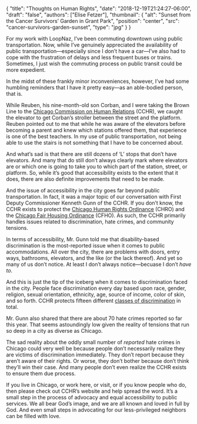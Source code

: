 {
	"title": "Thoughts on Human Rights",
	"date": "2018-12-19T21:24:27-06:00",
	"draft": "false",
	"authors": ["Elise Fetzer"],
	"thumbnail": {
		"alt": "Sunset from the Cancer Survivors’ Garden in Grant Park",
		"position": "center",
		"src": "cancer-survivors-garden-sunset",
		"type": "jpg"
	}
}

For my work with LoopNaz, I’ve been commuting downtown using public transportation. Now, while I’ve genuinely appreciated the availability of public transportation—especially since I don’t have a car—I’ve also had to cope with the frustration of delays and less frequent buses or trains. Sometimes, I just wish the commuting process on public transit could be more expedient.

In the midst of these frankly minor inconveniences, however, I’ve had some humbling reminders that I have it pretty easy—as an able-bodied person, that is.

While Reuben, his nine-month-old son Corban, and I were taking the Brown Line to the [Chicago Commission on Human Relations][cchr] (CCHR), we caught the elevator to get Corban’s stroller between the street and the platform. Reuben pointed out to me that while he was aware of the elevators before becoming a parent and knew which stations offered them, that experience is one of the best teachers. In my use of public transportation, not being able to use the stairs is not something that I have to be concerned about.

And what’s sad is that there are still dozens of ‘L’ stops that don’t have elevators. And many that do still don’t always clearly mark where elevators are or which one is going to take you to which part of the station, street, or platform. So, while it’s good that accessibility exists to the extent that it does, there are also definite improvements that need to be made.

And the issue of accessibility in the city goes far beyond public transportation. In fact, it was a major topic of our conversation with First Deputy Commissioner Kenneth Gunn of the CCHR. If you don’t know, the CCHR exists to protect the [Chicago Human Rights Ordinance][ordinances] (CHRO) and the [Chicago Fair Housing Ordinance][ordinances] (CFHO). As such, the CCHR primarily handles issues related to discrimination, hate crimes, and community tensions.

In terms of accessibility, Mr. Gunn told me that disability-based discrimination is the most-reported issue when it comes to public accommodations. All over the city, there are problems with doors, entry ways, bathrooms, elevators, and the like (or the lack thereof). And yet so many of us don’t notice. At least I don’t always notice—becuase I don’t _have to_. 

And this is just the tip of the iceberg when it comes to discrimination faced in the city. People face discrimination every day based upon race, gender, religion, sexual orientation, ethnicity, age, source of income, color of skin, and so forth. CCHR protects fifteen different [classes of discrimination][harassment] in total.

Mr. Gunn also shared that there are about 70 hate crimes reported so far this year. That seems astoundingly low given the reality of tensions that run so deep in a city as diverse as Chicago.

The sad reality about the oddly small number of _reported_ hate crimes in Chicago could very well be because people don’t necessarily realize they are victims of discrimination immediately. They don’t report because they aren’t aware of their rights. Or worse, they don’t bother because don’t think they’ll win their case. And many people don’t even realize the CCHR exists to ensure them due process.

If you live in Chicago, or work here, or visit, or if you know people who do, then please check out CCHR’s website and help spread the word. It’s a small step in the process of advocacy and equal accessibility to public services. We all bear God’s image, and we are all known and loved in full by God. And even small steps in advocating for our less-privileged neighbors can be filled with love.

[cchr]: https://www.chicago.gov/city/en/depts/cchr.html 
[ordinances]: https://www.chicago.gov/content/dam/city/depts/cchr/AdjSupportingInfo/AdjFORMS/OrdinanceBooklet2012.pdf
[harassment]: https://www.chicago.gov/content/dam/city/depts/cchr/AdjSupportingInfo/AdjFORMS/HarassmentInPublicAccomHandout.pdf
